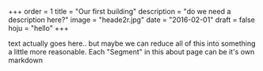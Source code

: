 +++
order = 1
title = "Our first building"
description = "do we need a description here?"
image = "heade2r.jpg"
date = "2016-02-01"
draft = false
hoju = "hello"
+++

text actually goes here.. but maybe we can reduce all of this into something a little more reasonable.  Each "Segment" in this about page can be it's own markdown


